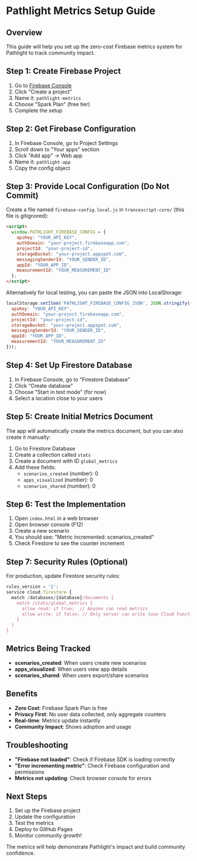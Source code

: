 # Pathlight Metrics Setup Guide

## Overview
This guide will help you set up the zero-cost Firebase metrics system for Pathlight to track community impact.

## Step 1: Create Firebase Project

1. Go to [Firebase Console](https://console.firebase.google.com/)
2. Click "Create a project"
3. Name it: `pathlight-metrics`
4. Choose "Spark Plan" (free tier)
5. Complete the setup

## Step 2: Get Firebase Configuration

1. In Firebase Console, go to Project Settings
2. Scroll down to "Your apps" section
3. Click "Add app" → Web app
4. Name it: `pathlight-app`
5. Copy the config object

## Step 3: Provide Local Configuration (Do Not Commit)

Create a file named `firebase-config.local.js` in `trancescript-core/` (this file is gitignored):

```html
<script>
  window.PATHLIGHT_FIREBASE_CONFIG = {
    apiKey: "YOUR_API_KEY",
    authDomain: "your-project.firebaseapp.com",
    projectId: "your-project-id",
    storageBucket: "your-project.appspot.com",
    messagingSenderId: "YOUR_SENDER_ID",
    appId: "YOUR_APP_ID",
    measurementId: "YOUR_MEASUREMENT_ID"
  };
</script>
```

Alternatively for local testing, you can paste the JSON into LocalStorage:

```js
localStorage.setItem('PATHLIGHT_FIREBASE_CONFIG_JSON', JSON.stringify({
  apiKey: "YOUR_API_KEY",
  authDomain: "your-project.firebaseapp.com",
  projectId: "your-project-id",
  storageBucket: "your-project.appspot.com",
  messagingSenderId: "YOUR_SENDER_ID",
  appId: "YOUR_APP_ID",
  measurementId: "YOUR_MEASUREMENT_ID"
}));
```

## Step 4: Set Up Firestore Database

1. In Firebase Console, go to "Firestore Database"
2. Click "Create database"
3. Choose "Start in test mode" (for now)
4. Select a location close to your users

## Step 5: Create Initial Metrics Document

The app will automatically create the metrics document, but you can also create it manually:

1. Go to Firestore Database
2. Create a collection called `stats`
3. Create a document with ID `global_metrics`
4. Add these fields:
   - `scenarios_created` (number): 0
   - `apps_visualized` (number): 0
   - `scenarios_shared` (number): 0

## Step 6: Test the Implementation

1. Open `index.html` in a web browser
2. Open browser console (F12)
3. Create a new scenario
4. You should see: "Metric incremented: scenarios_created"
5. Check Firestore to see the counter increment

## Step 7: Security Rules (Optional)

For production, update Firestore security rules:

```javascript
rules_version = '2';
service cloud.firestore {
  match /databases/{database}/documents {
    match /stats/global_metrics {
      allow read: if true;  // Anyone can read metrics
      allow write: if false; // Only server can write (use Cloud Functions)
    }
  }
}
```

## Metrics Being Tracked

- **scenarios_created**: When users create new scenarios
- **apps_visualized**: When users view app details
- **scenarios_shared**: When users export/share scenarios

## Benefits

- **Zero Cost**: Firebase Spark Plan is free
- **Privacy First**: No user data collected, only aggregate counters
- **Real-time**: Metrics update instantly
- **Community Impact**: Shows adoption and usage

## Troubleshooting

- **"Firebase not loaded"**: Check if Firebase SDK is loading correctly
- **"Error incrementing metric"**: Check Firebase configuration and permissions
- **Metrics not updating**: Check browser console for errors

## Next Steps

1. Set up the Firebase project
2. Update the configuration
3. Test the metrics
4. Deploy to GitHub Pages
5. Monitor community growth!

The metrics will help demonstrate Pathlight's impact and build community confidence. 